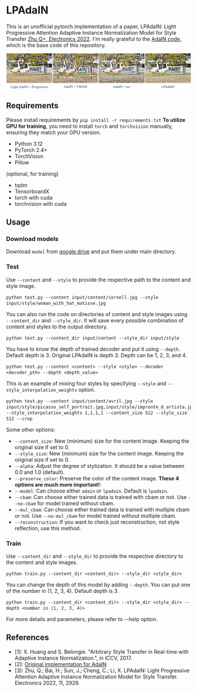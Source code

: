 # LPAdaIN

This is an unofficial pytorch implementation of a paper, LPAdaIN: Light Progressive Attention Adaptive Instance Normalization Model for Style Transfer [Zhu Q+, Electronics 2022](https://www.mdpi.com/2079-9292/11/18/2929).
I'm really grateful to the [AdaIN code](https://github.com/naoto0804/pytorch-AdaIN), which is the base code of this repository.

![Results](results.png)

## Requirements
Please install requirements by `pip install -r requirements.txt`
**To utilize GPU for training**, you need to install `torch` and `torchvision` manually, ensuring they match your GPU version.

- Python 3.12
- PyTorch 2.4+
- TorchVision
- Pillow

(optional, for training)
- tqdm
- TensorboardX
- torch with cuda
- torchvision with cuda

## Usage

### Download models
Download `model` from [google drive](https://drive.google.com/drive/folders/1chV_jOLh6qbUfOzhnfwQbh44GAkxFl4R?usp=sharing) and put them under main directory.

### Test
Use `--content` and `--style` to provide the respective path to the content and style image.
```
python test.py --content input/content/cornell.jpg --style input/style/woman_with_hat_matisse.jpg
```

You can also run the code on directories of content and style images using `--content_dir` and `--style_dir`. It will save every possible combination of content and styles to the output directory.
```
python test.py --content_dir input/content --style_dir input/style
```

You have to know the depth of trained decoder and put it using `--depth`. Default depth is 3. Original LPAdaIN is depth 3.
Depth can be 1, 2, 3, and 4.
```
python test.py --content <content> --style <style> --decoder <decoder_pth> --depth <depth_value>
```

This is an example of mixing four styles by specifying `--style` and `--style_interpolation_weights` option.
```
python test.py --content input/content/avril.jpg --style input/style/picasso_self_portrait.jpg,input/style/impronte_d_artista.jpg,input/style/trial.jpg,input/style/antimonocromatismo.jpg --style_interpolation_weights 1,1,1,1 --content_size 512 --style_size 512 --crop
```

Some other options:
* `--content_size`: New (minimum) size for the content image. Keeping the original size if set to 0.
* `--style_size`: New (minimum) size for the content image. Keeping the original size if set to 0.
* `--alpha`: Adjust the degree of stylization. It should be a value between 0.0 and 1.0 (default).
* `--preserve_color`: Preserve the color of the content image.
**These 4 options are much more important!**:
* `--model`: Can choose either `adain` or `lpadain`. Default is `lpadain`.
* `--cbam`: Can choose either trained data is trained with cbam or not. Use `--no-cbam` for model trained without cbam.
* `--mul_cbam`: Can choose either trained data is trained with multiple cbam or not. Use `--no-mul_cbam` for model trained without multiple cbam.
* `--reconstruction`: If you want to check just reconstruction, not style reflection, use this method.


### Train
Use `--content_dir` and `--style_dir` to provide the respective directory to the content and style images.
```
python train.py --content_dir <content_dir> --style_dir <style_dir>
```
You can change the depth of this model by adding `--depth`. You can put one of the number in (1, 2, 3, 4). Default depth is 3.
```
python train.py --content_dir <content_dir> --style_dir <style_dir> --depth <number in (1, 2, 3, 4)>
```

For more details and parameters, please refer to --help option.


## References
- [1]: X. Huang and S. Belongie. "Arbitrary Style Transfer in Real-time with Adaptive Instance Normalization.", in ICCV, 2017.
- [2]: [Original implementation for AdaIN]([https://github.com/xunhuang1995/AdaIN-style](https://github.com/naoto0804/pytorch-AdaIN))
- [3]:  Zhu, Q.; Bai, H.; Sun, J.; Cheng, C.; Li, X. LPAdaIN: Light Progressive Attention Adaptive Instance Normalization Model for Style Transfer. Electronics 2022, 11, 2929.
